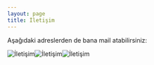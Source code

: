```yaml
---
layout: page
title: İletişim
---
```

<p>Aşağıdaki adreslerden de bana mail atabilirsiniz:</p>
<p><img src="http://mailsakla.com/r/yszt4j76/" alt=" İletişim"/><img src="http://mailsakla.com/r/2kdtah2k/" alt=" İletişim"/><img src="http://mailsakla.com/r/3pvjpuxl/" alt=" İletişim"/></p>